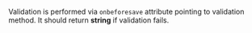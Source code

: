 Validation is performed via `onbeforesave` attribute pointing to validation method. 
It should return **string** if validation fails.